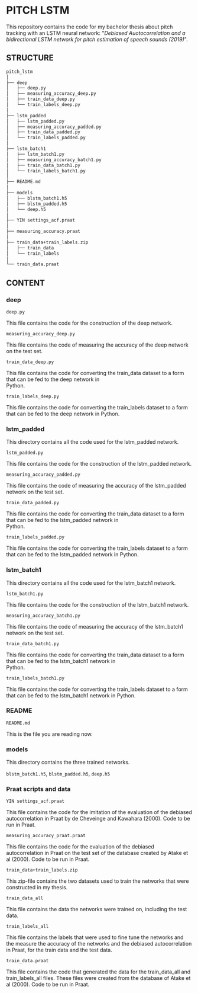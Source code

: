# PITCH LSTM
This repository contains the code for my bachelor thesis about pitch tracking with an LSTM neural network: "*Debiased Auotocorrelation and a bidirectional LSTM network for pitch estimation of speech sounds (2019)*".


## STRUCTURE

```bash
pitch_lstm
│
├── deep
│   ├── deep.py
│   ├── measuring_accuracy_deep.py
│   ├── train_data_deep.py
│   └── train_labels_deep.py
│
├── lstm_padded
│   ├── lstm_padded.py
│   ├── measuring_accuracy_padded.py
│   ├── train_data_padded.py
│   └── train_labels_padded.py
│
├── lstm_batch1
│   ├── lstm_batch1.py
│   ├── measuring_accuracy_batch1.py
│   ├── train_data_batch1.py
│   └── train_labels_batch1.py
│
├── README.md
│
├── models
│   ├── blstm_batch1.h5
│   ├── blstm_padded.h5
│   └── deep.h5
│
├── YIN settings_acf.praat
│
├── measuring_accuracy.praat
│
├── train_data+train_labels.zip
│   ├── train_data
│   └── train_labels
│
└── train_data.praat
```

## CONTENT

### deep

`deep.py`

This file contains the code for the construction of the deep network.

`measuring_accuracy_deep.py`

This file contains the code of measuring the accuracy of the deep network on the test set.

`train_data_deep.py`

This file contains the code for converting the train_data dataset to a form that can be fed to the deep network in  
Python.

`train_labels_deep.py`

This file contains the code for converting the train_labels dataset to a form that can be fed to the deep network in
Python.   
     
### lstm_padded

This directory contains all the code used for the lstm_padded network. 

`lstm_padded.py`

 This file contains the code for the construction of the lstm_padded network.

`measuring_accuracy_padded.py`

 This file contains the code of measuring the accuracy of the lstm_padded network on the test set.

`train_data_padded.py`

 This file contains the code for converting the train_data dataset to a form that can be fed to the lstm_padded network in  
 Python.

`train_labels_padded.py`

 This file contains the code for converting the train_labels dataset to a form that can be fed to the lstm_padded network
 in Python.
     
### lstm_batch1

This directory contains all the code used for the lstm_batch1 network. 

`lstm_batch1.py`
 
 This file contains the code for the construction of the lstm_batch1 network.
 
`measuring_accuracy_batch1.py`

 This file contains the code of measuring the accuracy of the lstm_batch1 network on the test set.

`train_data_batch1.py`

 This file contains the code for converting the train_data dataset to a form that can be fed to the lstm_batch1 network in  
 Python.

`train_labels_batch1.py`

 This file contains the code for converting the train_labels dataset to a form that can be fed to the lstm_batch1 network
 in Python.
 
### README 
     
`README.md`

This is the file you are reading now.
     
### models

This directory contains the three trained networks.

`blstm_batch1.h5`, `blstm_padded.h5`, `deep.h5`

### Praat scripts and data

`YIN settings_acf.praat`

This file contains the code for the imitation of the evaluation of the debiased autocorrelation in Praat by de Cheveinge and Kawahara (2000). Code to be run in Praat.

`measuring_accuracy_praat.praat`

This file contains the code for the evaluation of the debiased autocorrelation in Praat on the test set of the database created by Atake et al (2000). Code to be run in Praat.

`train_data+train_labels.zip`

This zip-file contains the two datasets used to train the networks that were constructed in my thesis. 

`train_data_all`

 This file contains the data the networks were trained on, including the test data. 

`train_labels_all`

This file contains the labels that were used to fine tune the networks and the measure the accuracy of the networks and the debiased autocorrelation in Praat, for the train data and the test data.
    
`train_data.praat`

This file contains the code that generated the data for the train_data_all and train_labels_all files. These files were created from the database of Atake et al (2000). Code to be run in Praat.
